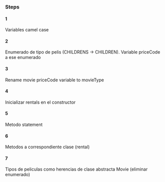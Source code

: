 ### Steps

#### 1
Variables camel case
#### 2
Enumerado de tipo de pelis (CHILDRENS -> CHILDREN). Variable priceCode a ese enumerado
#### 3
Rename movie priceCode variable to movieType
#### 4
Inicializar rentals en el constructor
#### 5
Metodo statement
#### 6
Metodos a correspondiente clase (rental)
#### 7 
Tipos de peliculas como herencias de clase abstracta Movie (eliminar enumerado)
